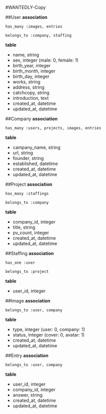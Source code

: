 #WANTEDLY-Copy

##User
**association**  
```
has_many :images, entries
```
```
belongs_to :company, staffing
```  
  
**table**  
* name, string  
* sex, integer (male: 0, female: 1)  
* birth_year, integer
* birth_month, integer
* birth_day, integer
* works, string
* address, string
* catchcopy, string
* introduction, text
* created_at, datetime  
* updated_at, datetime

##Company
**association**  
```
has_many :users, projects, images, entries
```

**table**  
* campany_name, string
* url, string
* founder, string
* established, datetime
* created_at, datetime  
* updated_at, datetime

##Project
**association**  
```
has_many :staffings
```  
```
belongs_to :company
```  

**table**  
* company_id, integer  
* title, string
* pv_count, integer
* created_at, datetime
* updated_at, datetime

##Staffing
**association**  
```
has_one :user
```
```
belongs_to :project
```  
  
**table**
* user_id, integer


##Image
**association**
```
belongs_to :user, company
```
**table**
* type, integer (user: 0, company: 1)
* status, integer (cover: 0, avatar: 1)
* created_at, datetime  
* updated_at, datetime

##Entry
**association**
```
belongs_to :user, company
```
**table**
* user_id, integer
* company_id, integer
* answer, string
* created_at, datetime  
* updated_at, datetime
